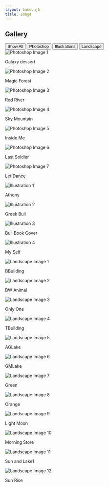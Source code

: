 ```yaml
---
layout: base.njk
title: Image
---
```


 <section class="gallery">
    <h1>Gallery</h1>
    <div class="gallery-menu">
      <button class="tab" onclick="showPhotos('all')">Show All</button>
      <button class="tab" onclick="showPhotos('photoshop')">Photoshop</button>
      <button class="tab" onclick="showPhotos('illustrations')">Illustrations</button>
      <button class="tab" onclick="showPhotos('landscape')">Landscape</button>
    </div>
    <div id="photoshop" class="tab-content">
      <div class="image-container">
        <img src="/image/desertcos1.jpg" alt="Photoshop Image 1" title="hotoshop Image 1">
        <p class="caption">Galaxy dessert </p>
      </div>
      <div class="image-container">
        <img src="/image/Gforest.jpg" alt="Photoshop Image 2" title="Photoshop Image 2">
        <p class="caption">Magic Forest</p>
      </div>
		<div class="image-container">
        <img src="/image/riverred1.jpg" alt="Photoshop Image 3" title="Photoshop Image 3">
        <p class="caption">Red River</p>
      </div>
		<div class="image-container">
        <img src="/image/Skymount1.jpg" alt="Photoshop Image 4" title="Photoshop Image 4">
        <p class="caption">Sky Mountain </p>
      </div>
		<div class="image-container">
        <img src="/image/inself.jpg" alt="Photoshop Image 5" title="Photoshop Image 5">
        <p class="caption">Inside Me</p>
      </div>
		<div class="image-container">
        <img src="/image/mycharactor.jpg" alt="Photoshop Image 6" title="Photoshop Image 6">
        <p class="caption">Last Soldier </p>
      </div>
		<div class="image-container">
        <img src="/image/ange.jpg" alt="Photoshop Image 7" title="Photoshop Image 7">
        <p class="caption">Let Dance </p>
      </div>
    </div>
    <div id="illustrations" class="tab-content">
      <div class="image-container">
        <img src="/image/athonyai22.jpg" alt="Illustration 1" title="Illustration 1">
        <p class="caption">Athony</p>
      </div>
      <div class="image-container">
        <img src="/image/bull end2.png" alt="Illustration 2" title="Illustration 2">
        <p class="caption">Greek Bull</p>
      </div>
		<div class="image-container">
        <img src="/image/bull end2-02.png" alt="Illustration 3" title="Illustration 3">
        <p class="caption">Bull Book Cover</p>
      </div>
		<div class="image-container">
        <img src="/image/prtmys.jpg" alt="Illustration 4" title="Illustration 4">
        <p class="caption">My Self</p>
      </div>
    </div>
    <div id="landscape" class="tab-content">
      <div class="image-container">
        <img src="i/mage/Building.jpg" alt="Landscape Image 1" title="Landscape Image 1">
        <p class="caption">BBuilding </p>
      </div>
      <div class="image-container">
        <img src="/image/animal.jpg" alt="Landscape Image 2" title="Landscape Image 2">
        <p class="caption">BW Animal</p>
      </div>
		<div class="image-container">
        <img src="/image/animal1.jpg" alt="Landscape Image 3" title="Landscape Image 3">
        <p class="caption">Only One</p>
      </div>
		<div class="image-container">
        <img src="/image/building1.jpg" alt="Landscape Image 4" title="Landscape Image 4">
        <p class="caption">TBuilding</p>
      </div>
		<div class="image-container">
        <img src="/image/landscape(1).jpg" alt="Landscape Image 5" title="Landscape Image 5">
        <p class="caption">AGLake</p>
      </div>
		<div class="image-container">
        <img src="/image/Landscape.jpg" alt="Landscape Image 6" title="Landscape Image 6">
        <p class="caption">GMLake</p>
      </div>
		<div class="image-container">
        <img src="/image/landscapegreen.jpg" alt="Landscape Image 7" title="Landscape Image 7">
        <p class="caption">Green</p>
      </div>
		<div class="image-container">
        <img src="/image/landscapetrain.jpg" alt="Landscape Image 8" title="Landscape Image 8">
        <p class="caption">Orange </p>
      </div>
		<div class="image-container">
        <img src="/image/sky.jpg" alt="Landscape Image 9" title="Landscape Image 9">
        <p class="caption">Light Moon </p>
      </div>
		<div class="image-container">
        <img src="/mage/storesky.jpg" alt="Landscape Image 10" title="Landscape Image 10">
        <p class="caption">Morning Store</p>
      </div>
		<div class="image-container">
        <img src="/image/Sunset.jpg" alt="Landscape Image 11" title="Landscape Image 11">
        <p class="caption">Sun and Lake1</p>
      </div>
		<div class="image-container">
        <img src="/image/Sunset1.jpg" alt="Landscape Image 12" title="Landscape Image 12">
        <p class="caption">Sun Rise</p>
      </div>
    </div>
  </section>